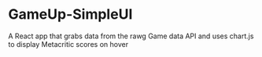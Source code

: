 # GameUp-SimpleUI
A React app that grabs data from the rawg Game data API and uses chart.js to display Metacritic scores on hover

